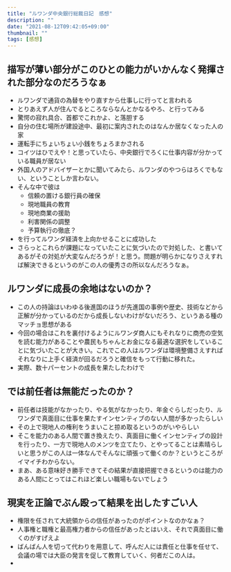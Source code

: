 ```yaml
---
title: "ルワンダ中央銀行総裁日記　感想"
description: ""
date: "2021-08-12T09:42:05+09:00"
thumbnail: ""
tags: [感想]
---
```

## 描写が薄い部分がこのひとの能力がいかんなく発揮された部分なのだろうなぁ
- ルワンダで通貨の為替をやり直すから仕事しに行ってと言われる
- とりあえず人が住んでるところならなんとかなるやろ、と行ってみる
- 驚愕の寂れ具合、首都でこれかよ、と落胆する
- 自分の住む場所が建設途中、最初に案内されたのはなんか居なくなった人の家
- 運転手にちょいちょい小銭をちょろまかされる
- コイツはひでえや！と思っていたら、中央銀行でろくに仕事内容が分かっている職員が居ない
- 外国人のアドバイザーとかに聞いてみたら、ルワンダのやつらはろくでもない、ということしか言わない。
- そんな中で彼は
  - 信頼の置ける銀行員の確保
  - 現地職員の教育
  - 現地商業の援助
  - 利害関係の調整
  - 予算執行の徹底？
- を行ってルワンダ経済を上向かせることに成功した
- さらっとこれらが課題になっていたことに気づいたので対処した、と書いてあるがその対処が大変なんだろうが！と思う。問題が明らかになりさえすれば解決できるというのがこの人の優秀さの所以なんだろうなぁ。
## ルワンダに成長の余地はないのか？
- この人の持論はいわゆる後進国のほうが先進国の事例や歴史、技術などから正解が分かっているのだから成長しないわけがないだろう、というある種のマッチョ思想がある
- 今回の場合はこれを裏付けるようにルワンダ商人にもそれなりに商売の空気を読む能力があることや農民もちゃんとお金になる最適な選択をしていることに気づいたことが大きい。これでこの人はルワンダは環境整備さえすればそれなりに上手く経済が回るだろうと確信をもって行動に移れた。
- 実際、数十パーセントの成長を果たしたわけで

## では前任者は無能だったのか？
- 前任者は技能がなかったり、やる気がなかったり、年金ぐらしだったり、ルワンダで真面目に仕事を果たすインセンティブのない人間が多かったらしい
- その上で現地人の権利をうまいこと掠め取るというのがいやらしい
- そこを能力のある人間で置き換えたり、真面目に働くインセンティブの設計を行ったり、一方で現地人のメンツを立てたり、とやってることは素晴らしいと思うがこの人は一体なんでそんなに頑張って働くのか？というところがイマイチわからない。
- まあ、ある意味好き勝手できてその結果が直接把握できるというのは能力のある人間にとってはこれほど楽しい職場もないでしょう

## 現実を正論でぶん殴って結果を出したすごい人
- 権限を任されて大統領からの信任があったのがポイントなのかなぁ？
- 人事権と職権と最高権力者からの信任があったとはいえ、それで真面目に働くのがすげえよ
- ばんばん人を切って代わりを用意して、呼んだ人には責任と仕事を任せて、会議の場では大臣の発言を促して教育していく、何者だこの人は。
- 
<div data-vc_mylinkbox_id="887684978"></div>